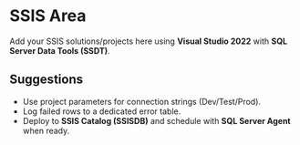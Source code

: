 # SSIS Area

Add your SSIS solutions/projects here using **Visual Studio 2022** with **SQL Server Data Tools (SSDT)**.

## Suggestions
- Use project parameters for connection strings (Dev/Test/Prod).
- Log failed rows to a dedicated error table.
- Deploy to **SSIS Catalog (SSISDB)** and schedule with **SQL Server Agent** when ready.
